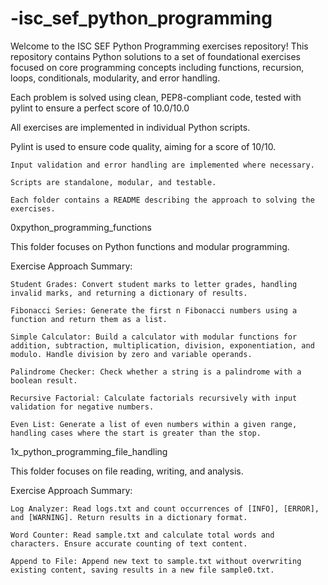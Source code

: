 # -isc_sef_python_programming
Welcome to the ISC SEF Python Programming exercises repository!
This repository contains Python solutions to a set of foundational exercises focused on core programming concepts including functions, recursion, loops, conditionals, modularity, and error handling.

Each problem is solved using clean, PEP8-compliant code, tested with pylint to ensure a perfect score of 10.0/10.0



All exercises are implemented in individual Python scripts.

 Pylint is used to ensure code quality, aiming for a score of 10/10.

    Input validation and error handling are implemented where necessary.

    Scripts are standalone, modular, and testable.

    Each folder contains a README describing the approach to solving the exercises.

0xpython_programming_functions

This folder focuses on Python functions and modular programming.

Exercise Approach Summary:

    Student Grades: Convert student marks to letter grades, handling invalid marks, and returning a dictionary of results.

    Fibonacci Series: Generate the first n Fibonacci numbers using a function and return them as a list.

    Simple Calculator: Build a calculator with modular functions for addition, subtraction, multiplication, division, exponentiation, and modulo. Handle division by zero and variable operands.

    Palindrome Checker: Check whether a string is a palindrome with a boolean result.

    Recursive Factorial: Calculate factorials recursively with input validation for negative numbers.

    Even List: Generate a list of even numbers within a given range, handling cases where the start is greater than the stop.

1x_python_programming_file_handling

This folder focuses on file reading, writing, and analysis.

Exercise Approach Summary:

    Log Analyzer: Read logs.txt and count occurrences of [INFO], [ERROR], and [WARNING]. Return results in a dictionary format.

    Word Counter: Read sample.txt and calculate total words and characters. Ensure accurate counting of text content.

    Append to File: Append new text to sample.txt without overwriting existing content, saving results in a new file sample0.txt.

